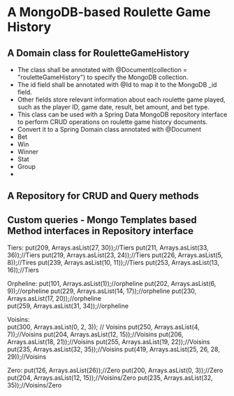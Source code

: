# A MongoDB-based Roulette Game History


## A Domain class for RouletteGameHistory
- The class shall be annotated with @Document(collection = "rouletteGameHistory") to specify the MongoDB collection.
- The id field shall be annotated with @Id to map it to the MongoDB _id field.
- Other fields store relevant information about each roulette game played, such as the player ID, game date, result, bet amount, and bet type.
- This class can be used with a Spring Data MongoDB repository interface to perform CRUD operations on roulette game history documents.
- Convert it to a Spring Domain class annotated with @Document
- Bet
- Win
- Winner
- Stat
- Group
- 

## A Repository for CRUD and Query methods

## Custom queries - Mongo Templates based Method interfaces in Repository interface

Tiers:
  put(209, Arrays.asList(27, 30));//Tiers
  put(211, Arrays.asList(33, 36));//Tiers
  put(219, Arrays.asList(23, 24));//Tiers
  put(226, Arrays.asList(5, 8));//Tires
  put(239, Arrays.asList(10, 11));//Tiers
  put(253, Arrays.asList(13, 16));//Tiers

Orpheline:
  put(101, Arrays.asList(1));//orpheline
  put(202, Arrays.asList(6, 9));//orpheline
  put(229, Arrays.asList(14, 17));//orpheline
  put(230, Arrays.asList(17, 20));//orpheline  
  put(259, Arrays.asList(31, 34));//orpheline

Voisins:  
  put(300, Arrays.asList(0, 2, 3)); // Voisins
  put(250, Arrays.asList(4, 7));//Voisins
  put(204, Arrays.asList(12, 15));//Voisins
  put(206, Arrays.asList(18, 21));//Voisins
  put(255, Arrays.asList(19, 22));//Voisins
  put(235, Arrays.asList(32, 35));//Voisins
  put(419, Arrays.asList(25, 26, 28, 29));//Voisins
  
Zero:
  put(126, Arrays.asList(26));//Zero
  put(200, Arrays.asList(0, 3));//Zero
  put(204, Arrays.asList(12, 15));//Voisins/Zero
  put(235, Arrays.asList(32, 35));//Voisins/Zero
  

  
  
  